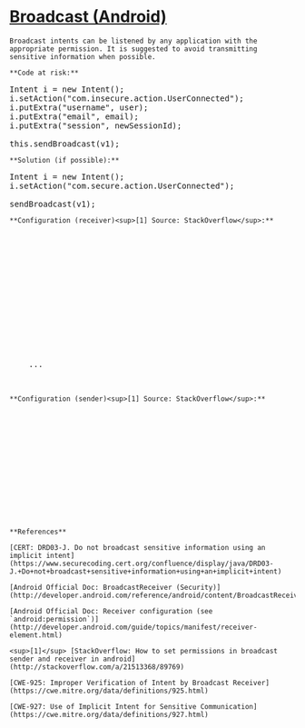 # [Broadcast (Android)](http://find-sec-bugs.github.io/bugs.htm#ANDROID_BROADCAST)

    Broadcast intents can be listened by any application with the appropriate permission. It is suggested to avoid transmitting
    sensitive information when possible.

    **Code at risk:**  

<pre>
Intent i = new Intent();
i.setAction("com.insecure.action.UserConnected");
i.putExtra("username", user);
i.putExtra("email", email);
i.putExtra("session", newSessionId);

this.sendBroadcast(v1);
</pre>

    **Solution (if possible):**  

<pre>
Intent i = new Intent();
i.setAction("com.secure.action.UserConnected");

sendBroadcast(v1);
</pre>

    **Configuration (receiver)<sup>[1] Source: StackOverflow</sup>:**  

<pre>

 <manifest ...>

  <!-- Permission declaration -->

  <permission android:name="my.app.PERMISSION" />

  <receiver android:name="my.app.BroadcastReceiver" android:permission="my.app.PERMISSION"> 
   <!-- Permission enforcement --> 
   <intent-filter> 
    <action android:name="com.secure.action.UserConnected" /> 
   </intent-filter> 
  </receiver>

    ...

 </manifest>
</pre>

    **Configuration (sender)<sup>[1] Source: StackOverflow</sup>:**  

<pre>

 <manifest>

  <!-- We declare we own the permission to send broadcast to the above receiver -->

  <uses-permission android:name="my.app.PERMISSION" />

  <!-- With the following configuration, both the sender and the receiver apps need to be signed by the same developer certificate. -->

  <permission android:name="my.app.PERMISSION" android:protectionLevel="signature" />

 </manifest>
</pre>

    **References**  

    [CERT: DRD03-J. Do not broadcast sensitive information using an implicit intent](https://www.securecoding.cert.org/confluence/display/java/DRD03-J.+Do+not+broadcast+sensitive+information+using+an+implicit+intent)  

    [Android Official Doc: BroadcastReceiver (Security)](http://developer.android.com/reference/android/content/BroadcastReceiver.html#Security)  

    [Android Official Doc: Receiver configuration (see `android:permission`)](http://developer.android.com/guide/topics/manifest/receiver-element.html)  

    <sup>[1]</sup> [StackOverflow: How to set permissions in broadcast sender and receiver in android](http://stackoverflow.com/a/21513368/89769)  

    [CWE-925: Improper Verification of Intent by Broadcast Receiver](https://cwe.mitre.org/data/definitions/925.html)  

    [CWE-927: Use of Implicit Intent for Sensitive Communication](https://cwe.mitre.org/data/definitions/927.html)